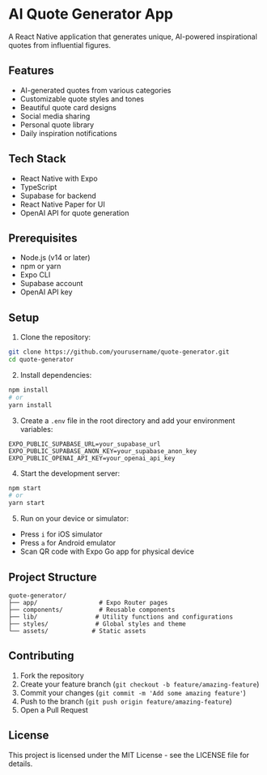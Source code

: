 # AI Quote Generator App

A React Native application that generates unique, AI-powered inspirational quotes from influential figures.

## Features

- AI-generated quotes from various categories
- Customizable quote styles and tones
- Beautiful quote card designs
- Social media sharing
- Personal quote library
- Daily inspiration notifications

## Tech Stack

- React Native with Expo
- TypeScript
- Supabase for backend
- React Native Paper for UI
- OpenAI API for quote generation

## Prerequisites

- Node.js (v14 or later)
- npm or yarn
- Expo CLI
- Supabase account
- OpenAI API key

## Setup

1. Clone the repository:
```bash
git clone https://github.com/yourusername/quote-generator.git
cd quote-generator
```

2. Install dependencies:
```bash
npm install
# or
yarn install
```

3. Create a `.env` file in the root directory and add your environment variables:
```
EXPO_PUBLIC_SUPABASE_URL=your_supabase_url
EXPO_PUBLIC_SUPABASE_ANON_KEY=your_supabase_anon_key
EXPO_PUBLIC_OPENAI_API_KEY=your_openai_api_key
```

4. Start the development server:
```bash
npm start
# or
yarn start
```

5. Run on your device or simulator:
- Press `i` for iOS simulator
- Press `a` for Android emulator
- Scan QR code with Expo Go app for physical device

## Project Structure

```
quote-generator/
├── app/                 # Expo Router pages
├── components/          # Reusable components
├── lib/                # Utility functions and configurations
├── styles/             # Global styles and theme
└── assets/            # Static assets
```

## Contributing

1. Fork the repository
2. Create your feature branch (`git checkout -b feature/amazing-feature`)
3. Commit your changes (`git commit -m 'Add some amazing feature'`)
4. Push to the branch (`git push origin feature/amazing-feature`)
5. Open a Pull Request

## License

This project is licensed under the MIT License - see the LICENSE file for details. 